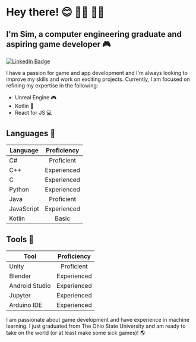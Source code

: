 # Hey there! 😊 🏳️‍⚧️ 🏳️‍🌈
## I'm Sim, a computer engineering graduate and aspiring game developer 🎮

[![LinkedIn Badge](https://img.shields.io/badge/LinkedIn-Profile-informational?style=flat-square&logo=linkedin&logoColor=white&color=0D76A8)](https://www.linkedin.com/in/sim-sealy/)

I have a passion for game and app development and I'm always looking to improve my skills and work on exciting projects. Currently, I am focused on refining my expertise in the following:
- Unreal Engine 🎮
- Kotlin 📱
- React for JS 💻

## Languages 💬

| Language        | Proficiency         |
| -------------  |:-------------:|
| C#              | Proficient      |
| C++             | Experienced     |
| C               | Experienced     |
| Python          | Experienced     |
| Java            | Proficient      |
| JavaScript      | Experienced     |
| Kotlin          | Basic     |

## Tools 🔧

| Tool            | Proficiency         |
| -------------  |:-------------:|
| Unity           | Proficient     |
| Blender         | Experienced     |
| Android Studio  | Experienced     |
| Jupyter         | Experienced     |
| Arduino IDE     | Experienced     |


I am passionate about game development and have experience in machine learning. I just graduated from The Ohio State University and am ready to take on the world (or at least make some sick games)! 🌎
